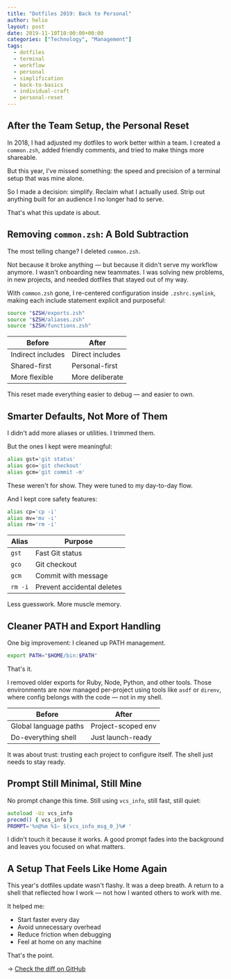 ```yaml
---
title: "Dotfiles 2019: Back to Personal"
author: helio
layout: post
date: 2019-11-10T10:00:00+00:00
categories: ["Technology", "Management"]
tags:
  - dotfiles
  - terminal
  - workflow
  - personal
  - simplification
  - back-to-basics
  - individual-craft
  - personal-reset
---
```


## After the Team Setup, the Personal Reset

In 2018, I had adjusted my dotfiles to work better within a team. I created a `common.zsh`, added friendly comments, and tried to make things more shareable.

But this year, I've missed something: the speed and precision of a terminal setup that was mine alone.

So I made a decision: simplify. Reclaim what I actually used. Strip out anything built for an audience I no longer had to serve.

That's what this update is about.

## Removing `common.zsh`: A Bold Subtraction

The most telling change? I deleted `common.zsh`.

Not because it broke anything — but because it didn't serve my workflow anymore. I wasn't onboarding new teammates. I was solving new problems, in new projects, and needed dotfiles that stayed out of my way.

With `common.zsh` gone, I re-centered configuration inside `.zshrc.symlink`, making each include statement explicit and purposeful:

```zsh
source "$ZSH/exports.zsh"
source "$ZSH/aliases.zsh"
source "$ZSH/functions.zsh"
```

| Before            | After           |
| ----------------- | --------------- |
| Indirect includes | Direct includes |
| Shared-first      | Personal-first  |
| More flexible     | More deliberate |

This reset made everything easier to debug — and easier to own.

## Smarter Defaults, Not More of Them

I didn't add more aliases or utilities. I trimmed them.

But the ones I kept were meaningful:

```zsh
alias gst='git status'
alias gco='git checkout'
alias gcm='git commit -m'
```

These weren't for show. They were tuned to my day-to-day flow.

And I kept core safety features:

```zsh
alias cp='cp -i'
alias mv='mv -i'
alias rm='rm -i'
```

| Alias   | Purpose                    |
| ------- | -------------------------- |
| `gst`   | Fast Git status            |
| `gco`   | Git checkout               |
| `gcm`   | Commit with message        |
| `rm -i` | Prevent accidental deletes |

Less guesswork. More muscle memory.

## Cleaner PATH and Export Handling

One big improvement: I cleaned up PATH management.

```zsh
export PATH="$HOME/bin:$PATH"
```

That's it.

I removed older exports for Ruby, Node, Python, and other tools. Those environments are now managed per-project using tools like `asdf` or `direnv`, where config belongs with the code — not in my shell.

| Before                | After              |
| --------------------- | ------------------ |
| Global language paths | Project-scoped env |
| Do-everything shell   | Just launch-ready  |

It was about trust: trusting each project to configure itself. The shell just needs to stay ready.

## Prompt Still Minimal, Still Mine

No prompt change this time. Still using `vcs_info`, still fast, still quiet:

```zsh
autoload -Uz vcs_info
precmd() { vcs_info }
PROMPT='%n@%m %1~ ${vcs_info_msg_0_}%# '
```

I didn't touch it because it works. A good prompt fades into the background and leaves you focused on what matters.

## A Setup That Feels Like Home Again

This year's dotfiles update wasn't flashy. It was a deep breath. A return to a shell that reflected how I work — not how I wanted others to work with me.

It helped me:

- Start faster every day
- Avoid unnecessary overhead
- Reduce friction when debugging
- Feel at home on any machine

That's the point.

→ [Check the diff on GitHub](https://github.com/helmedeiros/dotfiles/compare/8303f8a805e3713e44298b4b976d24cea964f4c8...f496fe8a1ab4a7a040e825f3b34c7d2d17dcb324)
